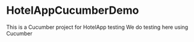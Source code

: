 # HotelAppCucumberDemo
This is a Cucumber project for HotelApp testing
We do testing here using Cucumber
